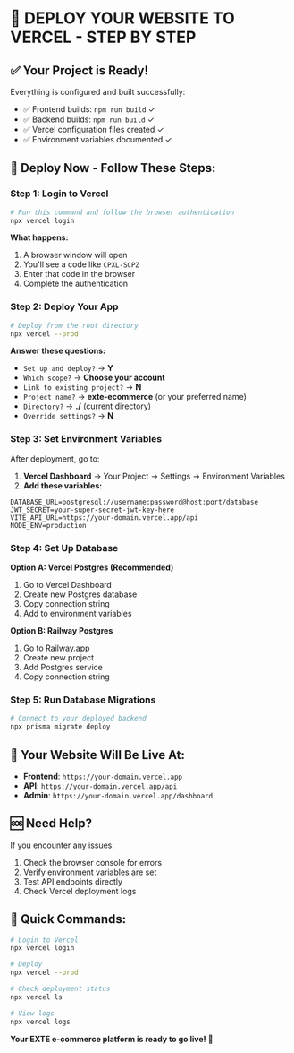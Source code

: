 # 🚀 DEPLOY YOUR WEBSITE TO VERCEL - STEP BY STEP

## ✅ **Your Project is Ready!**

Everything is configured and built successfully:
- ✅ Frontend builds: `npm run build` ✓
- ✅ Backend builds: `npm run build` ✓
- ✅ Vercel configuration files created ✓
- ✅ Environment variables documented ✓

## 🚀 **Deploy Now - Follow These Steps:**

### **Step 1: Login to Vercel**
```bash
# Run this command and follow the browser authentication
npx vercel login
```

**What happens:**
1. A browser window will open
2. You'll see a code like `CPXL-SCPZ`
3. Enter that code in the browser
4. Complete the authentication

### **Step 2: Deploy Your App**
```bash
# Deploy from the root directory
npx vercel --prod
```

**Answer these questions:**
- `Set up and deploy?` → **Y**
- `Which scope?` → **Choose your account**
- `Link to existing project?` → **N**
- `Project name?` → **exte-ecommerce** (or your preferred name)
- `Directory?` → **./** (current directory)
- `Override settings?` → **N**

### **Step 3: Set Environment Variables**

After deployment, go to:
1. **Vercel Dashboard** → Your Project → Settings → Environment Variables
2. **Add these variables:**

```
DATABASE_URL=postgresql://username:password@host:port/database
JWT_SECRET=your-super-secret-jwt-key-here
VITE_API_URL=https://your-domain.vercel.app/api
NODE_ENV=production
```

### **Step 4: Set Up Database**

**Option A: Vercel Postgres (Recommended)**
1. Go to Vercel Dashboard
2. Create new Postgres database
3. Copy connection string
4. Add to environment variables

**Option B: Railway Postgres**
1. Go to [Railway.app](https://railway.app)
2. Create new project
3. Add Postgres service
4. Copy connection string

### **Step 5: Run Database Migrations**
```bash
# Connect to your deployed backend
npx prisma migrate deploy
```

## 🎉 **Your Website Will Be Live At:**
- **Frontend**: `https://your-domain.vercel.app`
- **API**: `https://your-domain.vercel.app/api`
- **Admin**: `https://your-domain.vercel.app/dashboard`

## 🆘 **Need Help?**

If you encounter any issues:
1. Check the browser console for errors
2. Verify environment variables are set
3. Test API endpoints directly
4. Check Vercel deployment logs

## 📱 **Quick Commands:**

```bash
# Login to Vercel
npx vercel login

# Deploy
npx vercel --prod

# Check deployment status
npx vercel ls

# View logs
npx vercel logs
```

**Your EXTE e-commerce platform is ready to go live! 🚀**
